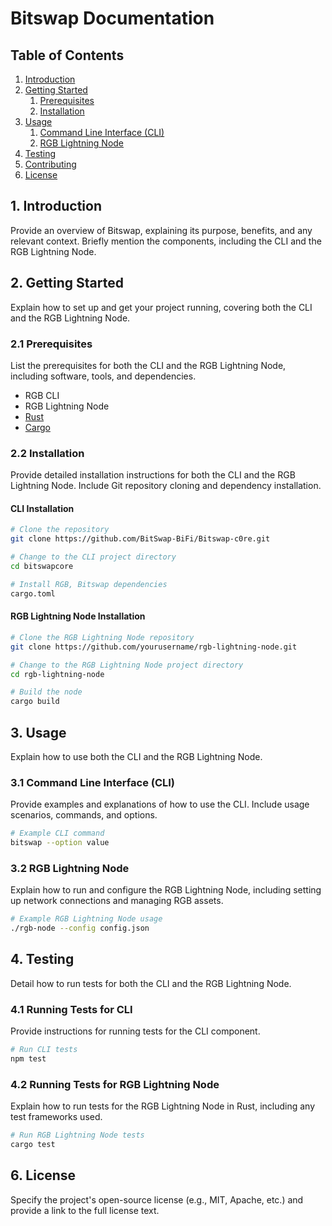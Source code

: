 # Bitswap Documentation

## Table of Contents
1. [Introduction](#introduction)
2. [Getting Started](#getting-started)
    1. [Prerequisites](#prerequisites)
    2. [Installation](#installation)
3. [Usage](#usage)
    1. [Command Line Interface (CLI)](#cli)
    2. [RGB Lightning Node](#rgb-node)
4. [Testing](#testing)
5. [Contributing](#contributing)
6. [License](#license)

## 1. Introduction <a name="introduction"></a>

Provide an overview of Bitswap, explaining its purpose, benefits, and any relevant context. Briefly mention the components, including the CLI and the RGB Lightning Node.

## 2. Getting Started <a name="getting-started"></a>

Explain how to set up and get your project running, covering both the CLI and the RGB Lightning Node.

### 2.1 Prerequisites <a name="prerequisites"></a>

List the prerequisites for both the CLI and the RGB Lightning Node, including software, tools, and dependencies.

- RGB CLI
- RGB Lightning Node
- [Rust](https://www.rust-lang.org/)
- [Cargo](https://crates.io/)

### 2.2 Installation <a name="installation"></a>

Provide detailed installation instructions for both the CLI and the RGB Lightning Node. Include Git repository cloning and dependency installation.

#### CLI Installation

```bash
# Clone the repository
git clone https://github.com/BitSwap-BiFi/Bitswap-c0re.git

# Change to the CLI project directory
cd bitswapcore

# Install RGB, Bitswap dependencies
cargo.toml
```

#### RGB Lightning Node Installation

```bash
# Clone the RGB Lightning Node repository
git clone https://github.com/yourusername/rgb-lightning-node.git

# Change to the RGB Lightning Node project directory
cd rgb-lightning-node

# Build the node
cargo build
```

## 3. Usage <a name="usage"></a>

Explain how to use both the CLI and the RGB Lightning Node.

### 3.1 Command Line Interface (CLI) <a name="cli"></a>

Provide examples and explanations of how to use the CLI. Include usage scenarios, commands, and options.

```bash
# Example CLI command
bitswap --option value
```

### 3.2 RGB Lightning Node <a name="rgb-node"></a>

Explain how to run and configure the RGB Lightning Node, including setting up network connections and managing RGB assets.

```bash
# Example RGB Lightning Node usage
./rgb-node --config config.json
```

## 4. Testing <a name="testing"></a>

Detail how to run tests for both the CLI and the RGB Lightning Node.

### 4.1 Running Tests for CLI

Provide instructions for running tests for the CLI component.

```bash
# Run CLI tests
npm test
```

### 4.2 Running Tests for RGB Lightning Node

Explain how to run tests for the RGB Lightning Node in Rust, including any test frameworks used.

```bash
# Run RGB Lightning Node tests
cargo test
```

## 6. License <a name="license"></a>

Specify the project's open-source license (e.g., MIT, Apache, etc.) and provide a link to the full license text.
